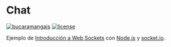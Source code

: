 # Chat

[![bucaramangajs](https://img.shields.io/badge/bucaramangajs-project-009bd4.svg)](http://meetup.com/BucaramangaJS)
[![license](https://img.shields.io/github/license/bucaramangajs/chat.svg?maxAge=2592000)](./LICENSE)

Ejemplo de [Introducción a Web Sockets](http://romelperez.com/charlas/websockets) con [Node.js](http://nodejs.org) y [socket.io](http://socket.io).
